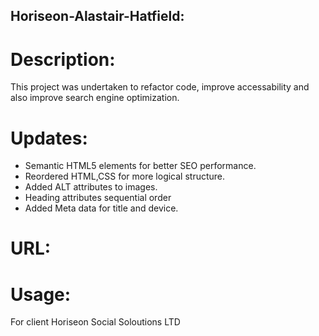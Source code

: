 ## Horiseon-Alastair-Hatfield:

# Description:
This project was undertaken to refactor code, improve accessability and also improve search engine optimization.

# Updates:

* Semantic HTML5 elements for better SEO performance.
* Reordered HTML,CSS for more logical structure.
* Added ALT attributes to images.
* Heading attributes sequential order
* Added Meta data for title and device.

# URL:

                                                                    
# Usage:

For client Horiseon Social Soloutions LTD 

